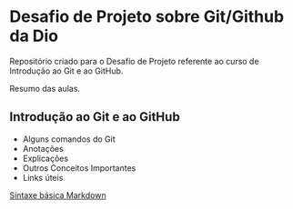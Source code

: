 # Desafio de Projeto sobre Git/Github da Dio
Repositório criado para o Desafio de Projeto referente ao curso de Introdução ao Git e ao GitHub.

Resumo das aulas.

## Introdução ao Git e ao GitHub

- Alguns comandos do Git
- Anotações
- Explicações
- Outros Conceitos Importantes
- Links úteis

[Síntaxe básica Markdown](https://www.markdownguide.org/basic-syntax/)



## 
